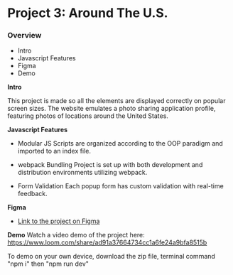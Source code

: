 # Project 3: Around The U.S.

### Overview  

* Intro  
* Javascript Features
* Figma 
* Demo
  
**Intro**
  
This project is made so all the elements are displayed correctly on popular screen sizes.
The website emulates a photo sharing application profile, featuring photos of locations around the United States.

**Javascript Features**

* Modular JS
Scripts are organized according to the OOP paradigm and imported to an index file.

* webpack Bundling
Project is set up with both development and distribution environments utilizing webpack.

* Form Validation
Each popup form has custom validation with real-time feedback.

**Figma**  
  
* [Link to the project on Figma](https://www.figma.com/file/ii4xxsJ0ghevUOcssTlHZv/Sprint-3%3A-Around-the-US?node-id=0%3A1)  

**Demo**
Watch a video demo of the project here: https://www.loom.com/share/ad91a37664734cc1a6fe24a9bfa8515b

To demo on your own device, download the zip file, terminal command "npm i" then "npm run dev"
